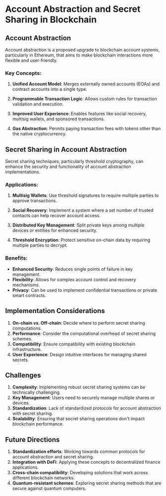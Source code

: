 # Account Abstraction and Secret Sharing in Blockchain

## Account Abstraction

Account abstraction is a proposed upgrade to blockchain account systems, particularly in Ethereum, that aims to make blockchain interactions more flexible and user-friendly.

### Key Concepts:

1. **Unified Account Model**: Merges externally owned accounts (EOAs) and contract accounts into a single type.

2. **Programmable Transaction Logic**: Allows custom rules for transaction validation and execution.

3. **Improved User Experience**: Enables features like social recovery, multisig wallets, and sponsored transactions.

4. **Gas Abstraction**: Permits paying transaction fees with tokens other than the native cryptocurrency.

## Secret Sharing in Account Abstraction

Secret sharing techniques, particularly threshold cryptography, can enhance the security and functionality of account abstraction implementations.

### Applications:

1. **Multisig Wallets**: Use threshold signatures to require multiple parties to approve transactions.

2. **Social Recovery**: Implement a system where a set number of trusted contacts can help recover account access.

3. **Distributed Key Management**: Split private keys among multiple devices or entities for enhanced security.

4. **Threshold Encryption**: Protect sensitive on-chain data by requiring multiple parties to decrypt.

### Benefits:

- **Enhanced Security**: Reduces single points of failure in key management.
- **Flexibility**: Allows for complex account control and recovery mechanisms.
- **Privacy**: Can be used to implement confidential transactions or private smart contracts.

## Implementation Considerations

1. **On-chain vs. Off-chain**: Decide where to perform secret sharing computations.
2. **Performance**: Consider the computational overhead of secret sharing schemes.
3. **Compatibility**: Ensure compatibility with existing blockchain infrastructure.
4. **User Experience**: Design intuitive interfaces for managing shared secrets.


## Challenges

1. **Complexity**: Implementing robust secret sharing systems can be technically challenging.
2. **Key Management**: Users need to securely manage multiple shares or devices.
3. **Standardization**: Lack of standardized protocols for account abstraction with secret sharing.
4. **Scalability**: Ensuring that secret sharing operations don't impact blockchain performance.

## Future Directions
 
1. **Standardization efforts**: Working towards common protocols for account abstraction and secret sharing.
2. **Integration with DeFi**: Applying these concepts to decentralized finance applications.
3. **Cross-chain compatibility**: Developing solutions that work across different blockchain networks.
4. **Quantum-resistant schemes**: Exploring secret sharing methods that are secure against quantum computers.
